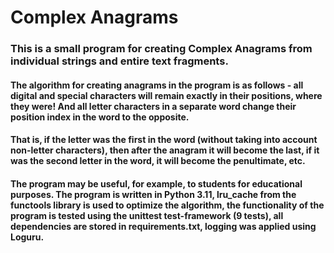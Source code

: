 # Complex Anagrams


### This is a small program for creating Complex Anagrams from individual strings and entire text fragments.

#### The algorithm for creating anagrams in the program is as follows - all digital and special characters will remain exactly in their positions, where they were! And all letter characters in a separate word change their position index in the word to the opposite.
#### That is, if the letter was the first in the word (without taking into account non-letter characters), then after the anagram it will become the last, if it was the second letter in the word, it will become the penultimate, etc.

#### The program may be useful, for example, to students for educational purposes. The program is written in Python 3.11, lru_cache from the functools library is used to optimize the algorithm, the functionality of the program is tested using the unittest test-framework (9 tests), all dependencies are stored in requirements.txt, logging was applied using Loguru.
